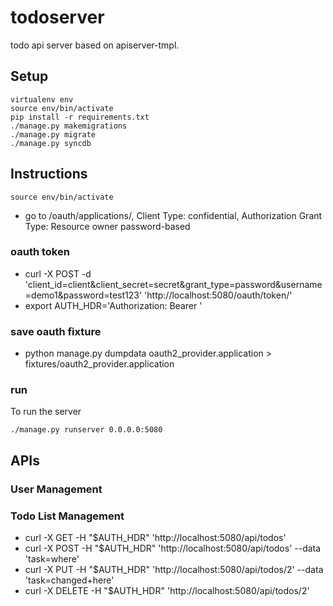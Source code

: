 # todoserver

todo api server based on apiserver-tmpl.

## Setup
```
virtualenv env
source env/bin/activate
pip install -r requirements.txt
./manage.py makemigrations
./manage.py migrate
./manage.py syncdb
```

## Instructions
```
source env/bin/activate
```

   * go to /oauth/applications/, Client Type: confidential, Authorization Grant Type: Resource owner password-based

### oauth token

   * curl -X POST -d 'client_id=client&client_secret=secret&grant_type=password&username=demo1&password=test123' 'http://localhost:5080/oauth/token/'
   * export AUTH_HDR='Authorization: Bearer <access-token-here>'

### save oauth fixture

   * python manage.py dumpdata oauth2_provider.application > fixtures/oauth2_provider.application

### run
To run the server
``` 
./manage.py runserver 0.0.0.0:5080 
```

## APIs

### User Management

### Todo List Management

   * curl -X GET     -H "$AUTH_HDR" 'http://localhost:5080/api/todos'
   * curl -X POST    -H "$AUTH_HDR" 'http://localhost:5080/api/todos' --data 'task=where'
   * curl -X PUT     -H "$AUTH_HDR" 'http://localhost:5080/api/todos/2' --data 'task=changed+here'
   * curl -X DELETE  -H "$AUTH_HDR" 'http://localhost:5080/api/todos/2'

